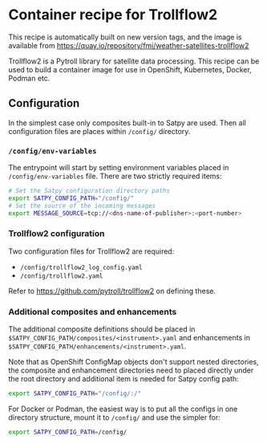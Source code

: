 # Container recipe for Trollflow2

This recipe is automatically built on new version tags, and the image
is available from
https://quay.io/repository/fmi/weather-satellites-trollflow2

Trollflow2 is a Pytroll library for satellite data processing. This
recipe can be used to build a container image for use in OpenShift,
Kubernetes, Docker, Podman etc.

## Configuration

In the simplest case only composites built-in to Satpy are used. Then
all configuration files are places within `/config/` directory.

### `/config/env-variables`

The entrypoint will start by setting environment variables placed in
`/config/env-variables` file. There are two strictly required items:

```bash
# Set the Satpy configuration directory paths
export SATPY_CONFIG_PATH="/config/"
# Set the source of the incoming messages
export MESSAGE_SOURCE=tcp://<dns-name-of-publisher>:<port-number>
```

### Trollflow2 configuration

Two configuration files for Trollflow2 are required:
* `/config/trollflow2_log_config.yaml`
* `/config/trollflow2.yaml`

Refer to https://github.com/pytroll/trollflow2 on defining these.

### Additional composites and enhancements

The additional composite definitions should be placed in
`$SATPY_CONFIG_PATH/composites/<instrument>.yaml` and enhancements in
`$SATPY_CONFIG_PATH/enhancements/<instrument>.yaml`.

Note that as OpenShift ConfigMap objects don't support nested
directories, the composite and enhancement directories need to placed
directly under the root directory and additional item is needed for
Satpy config path:

```bash
export SATPY_CONFIG_PATH="/config/:/"
```

For Docker or Podman, the easiest way is to put all the configs in one
directory structure, mount it to `/config/` and use the simpler for:

```bash
export SATPY_CONFIG_PATH=/config/
```
